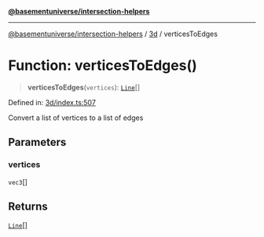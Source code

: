 [**@basementuniverse/intersection-helpers**](../../README.md)

***

[@basementuniverse/intersection-helpers](../../README.md) / [3d](../README.md) / verticesToEdges

# Function: verticesToEdges()

> **verticesToEdges**(`vertices`): [`Line`](../types/type-aliases/Line.md)[]

Defined in: [3d/index.ts:507](https://github.com/basementuniverse/intersection-helpers/blob/3a364a58f0714fe52065b40529091d774e3a1a50/src/3d/index.ts#L507)

Convert a list of vertices to a list of edges

## Parameters

### vertices

`vec3`[]

## Returns

[`Line`](../types/type-aliases/Line.md)[]
